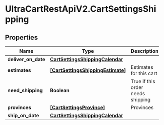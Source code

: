 # UltraCartRestApiV2.CartSettingsShipping

## Properties
Name | Type | Description | Notes
------------ | ------------- | ------------- | -------------
**deliver_on_date** | [**CartSettingsShippingCalendar**](CartSettingsShippingCalendar.md) |  | [optional] 
**estimates** | [**[CartSettingsShippingEstimate]**](CartSettingsShippingEstimate.md) | Estimates for this cart | [optional] 
**need_shipping** | **Boolean** | True if this order needs shipping | [optional] 
**provinces** | [**[CartSettingsProvince]**](CartSettingsProvince.md) | Provinces | [optional] 
**ship_on_date** | [**CartSettingsShippingCalendar**](CartSettingsShippingCalendar.md) |  | [optional] 


